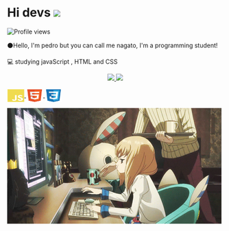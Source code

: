 <h1 align="left">Hi devs <img src="https://raw.githubusercontent.com/kaueMarques/kaueMarques/master/hi.gif" width="30px"></h1>
<p align="left"> <img src="https://komarev.com/ghpvc/?username=dev-nagato&color=green" alt="Profile views" /> </p>

⚫Hello, I'm pedro but you can call me nagato, I'm a programming student!

💻 studying javaScript , HTML and CSS

<div align="center">
  <a href="https://github.com/dev-nagato">
  <img height="180em" src="https://github-readme-stats.vercel.app/api?username=dev-nagato&show_icons=true&theme=cobalt&include_all_commits=true&count_private=true"/>
  <img height="180em" src="https://github-readme-stats.vercel.app/api/top-langs/?username=dev-nagato&layout=compact&langs_count=7&theme=cobalt"/>
</div>
  <div style="display: inline_block"><br>
  <img align="center" alt="nagato-Js" height="30" width="40" src="https://raw.githubusercontent.com/devicons/devicon/master/icons/javascript/javascript-plain.svg">
  <img align="center" alt="nagato-HTML" height="30" width="40" src="https://raw.githubusercontent.com/devicons/devicon/master/icons/html5/html5-original.svg">
  <img align="center" alt="nagato-CSS" height="30" width="40" src="https://raw.githubusercontent.com/devicons/devicon/master/icons/css3/css3-original.svg">
    
 ![anime hacker](https://raw.githubusercontent.com/dev-nagato/dev-nagato/main/Top%2015%20Best%20Anime%20Hackers.gif)
    
     

